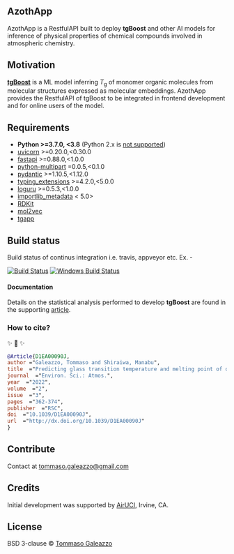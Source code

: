 ## AzothApp
AzothApp is a RestfulAPI built to deploy **tgBoost** and other AI models for inference of physical properties of chemical compounds involved in atmospheric chemistry.

## Motivation
[**tgBoost**](https://pubs.rsc.org/en/content/articlelanding/2022/ea/d1ea00090j#!divRelatedContent&articles) is a ML model inferring  <em>T</em><sub>g</sub> of monomer organic molecules from molecular structures expressed as molecular embeddings. AzothApp provides the RestfulAPI of tgBoost to be integrated in frontend development and for online users of the model.

## Requirements
* **Python >=3.7.0, <3.8** (Python 2.x is [not supported](http://www.python3statement.org/))
* [uvicorn](https://www.uvicorn.org/) >=0.20.0,<0.30.0
* [fastapi](https://fastapi.tiangolo.com/) >=0.88.0,<1.0.0
* [python-multipart](https://pypi.org/project/python-multipart/) =0.0.5,<0.1.0
* [pydantic](https://docs.pydantic.dev/) >=1.10.5,<1.12.0
* [typing_extensions](https://pypi.org/project/typing-extensions/) >=4.2.0,<5.0.0
* [loguru](https://github.com/Delgan/loguru) >=0.5.3,<1.0.0
* [importlib_metadata](https://github.com/python/importlib_metadata) < 5.0>
* [RDKit](http://www.rdkit.org/docs/Install.html)
* [mol2vec](https://github.com/samoturk/mol2vec)
* [tgapp](https://pypi.org/project/tgapp/)

## Build status
Build status of continus integration i.e. travis, appveyor etc. Ex. - 

[![Build Status](https://travis-ci.org/akashnimare/foco.svg?branch=master)](https://travis-ci.org/akashnimare/foco)
[![Windows Build Status](https://ci.appveyor.com/api/projects/status/github/akashnimare/foco?branch=master&svg=true)](https://ci.appveyor.com/project/akashnimare/foco/branch/master)

#### Documentation
Details on the statistical analysis performed to develop **tgBoost** are found in the supporting [article](https://pubs.rsc.org/en/content/articlelanding/2022/ea/d1ea00090j#!divRelatedContent&articles). 

### How to cite?

✨ 🍰 ✨

```bib
@Article{D1EA00090J,
author ="Galeazzo, Tommaso and Shiraiwa, Manabu",
title  ="Predicting glass transition temperature and melting point of organic compounds via machine learning and molecular embeddings",
journal  ="Environ. Sci.: Atmos.",
year  ="2022",
volume  ="2",
issue  ="3",
pages  ="362-374",
publisher  ="RSC",
doi  ="10.1039/D1EA00090J",
url  ="http://dx.doi.org/10.1039/D1EA00090J"
}
```

## Contribute
Contact at tommaso.galeazzo@gmail.com

## Credits
Initial development was supported by [AirUCI](https://airuci.uci.edu), Irvine, CA.

## License
BSD 3-clause © [Tommaso Galeazzo](https://www.tmsglz.com)